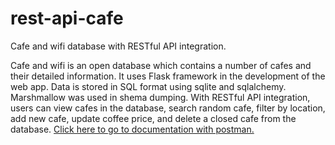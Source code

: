 # rest-api-cafe
Cafe and wifi database with RESTful API integration.

Cafe and wifi is an open database which contains a number of cafes and their detailed information. It uses Flask framework in the development of the web app.
Data is stored in SQL format using sqlite and sqlalchemy. Marshmallow was used in shema dumping. With RESTful API integration, users can view cafes in the database, search random cafe, 
filter by location, add new cafe, update coffee price, and delete a closed cafe from the database. 
[Click here to go to documentation with postman.](https://documenter.getpostman.com/view/26324512/2s93JwM1t9)
